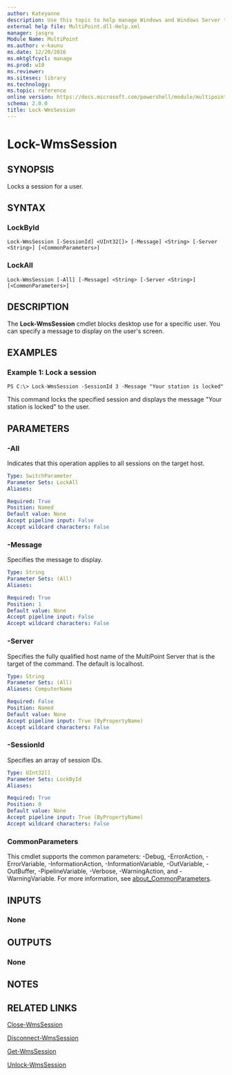 ```yaml
---
author: Kateyanne
description: Use this topic to help manage Windows and Windows Server technologies with Windows PowerShell.
external help file: MultiPoint.dll-Help.xml
manager: jasgro
Module Name: MultiPoint
ms.author: v-kaunu
ms.date: 12/20/2016
ms.mktglfcycl: manage
ms.prod: w10
ms.reviewer: 
ms.sitesec: library
ms.technology: 
ms.topic: reference
online version: https://docs.microsoft.com/powershell/module/multipoint/lock-wmssession?view=windowsserver2019-ps&wt.mc_id=ps-gethelp
schema: 2.0.0
title: Lock-WmsSession
---
```


# Lock-WmsSession

## SYNOPSIS
Locks a session for a user.

## SYNTAX

### LockById
```
Lock-WmsSession [-SessionId] <UInt32[]> [-Message] <String> [-Server <String>] [<CommonParameters>]
```

### LockAll
```
Lock-WmsSession [-All] [-Message] <String> [-Server <String>] [<CommonParameters>]
```

## DESCRIPTION
The **Lock-WmsSession** cmdlet blocks desktop use for a specific user.
You can specify a message to display on the user's screen.

## EXAMPLES

### Example 1: Lock a session
```
PS C:\> Lock-WmsSession -SessionId 3 -Message "Your station is locked"
```

This command locks the specified session and displays the message "Your station is locked" to the user.

## PARAMETERS

### -All
Indicates that this operation applies to all sessions on the target host.

```yaml
Type: SwitchParameter
Parameter Sets: LockAll
Aliases: 

Required: True
Position: Named
Default value: None
Accept pipeline input: False
Accept wildcard characters: False
```

### -Message
Specifies the message to display.

```yaml
Type: String
Parameter Sets: (All)
Aliases: 

Required: True
Position: 1
Default value: None
Accept pipeline input: False
Accept wildcard characters: False
```

### -Server
Specifies the fully qualified host name of the MultiPoint Server that is the target of the command.
The default is localhost.

```yaml
Type: String
Parameter Sets: (All)
Aliases: ComputerName

Required: False
Position: Named
Default value: None
Accept pipeline input: True (ByPropertyName)
Accept wildcard characters: False
```

### -SessionId
Specifies an array of session IDs.

```yaml
Type: UInt32[]
Parameter Sets: LockById
Aliases: 

Required: True
Position: 0
Default value: None
Accept pipeline input: True (ByPropertyName)
Accept wildcard characters: False
```

### CommonParameters
This cmdlet supports the common parameters: -Debug, -ErrorAction, -ErrorVariable, -InformationAction, -InformationVariable, -OutVariable, -OutBuffer, -PipelineVariable, -Verbose, -WarningAction, and -WarningVariable. For more information, see [about_CommonParameters](https://go.microsoft.com/fwlink/?LinkID=113216).

## INPUTS

### None

## OUTPUTS

### None

## NOTES

## RELATED LINKS

[Close-WmsSession](./Close-WmsSession.md)

[Disconnect-WmsSession](./Disconnect-WmsSession.md)

[Get-WmsSession](./Get-WmsSession.md)

[Unlock-WmsSession](./Unlock-WmsSession.md)

